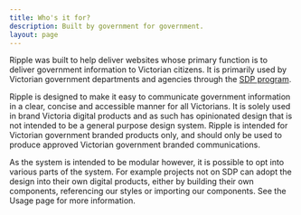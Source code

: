 ```yaml
---
title: Who's it for?
description: Built by government for government.
layout: page
---
```


Ripple was built to help deliver websites whose primary function is to deliver government information to Victorian citizens. It is primarily used by Victorian government departments and agencies through the [SDP program](https://www.vic.gov.au/single-digital-presence). 

Ripple is designed to make it easy to communicate government information in a clear, concise and accessible manner for all Victorians. It is solely used in brand Victoria digital products and as such has opinionated design that is not intended to be a general purpose design system. Ripple is intended for Victorian government branded products only, and should only be used to produce approved Victorian government branded communications.

As the system is intended to be modular however, it is possible to opt into various parts of the system. For example projects not on SDP can adopt the design into their own digital products, either by building their own components, referencing our styles or importing our components. See the Usage page for more information.




